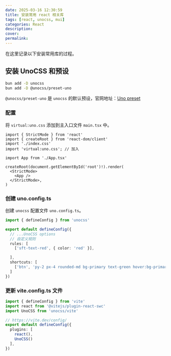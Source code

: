 ```yaml
---
date: 2025-03-16 12:30:59
title: 安装常用 react 相关库
tags: [react, unocss, mui]
categories: React
description:
cover:
permalink:
---
```


在这里记录以下安装常用库的过程。

## 安装 UnoCSS 和预设

```bash
bun add -D unocss
bun add -D @unocss/preset-uno
```

`@unocss/preset-uno` 是 `unocss` 的默认预设，官网地址：[Uno preset](https://unocss.dev/presets/uno)

### 配置

将 `virtual:uno.css` 添加到主入口文件 `main.tsx` 中。

```tsx
import { StrictMode } from 'react'
import { createRoot } from 'react-dom/client'
import './index.css'
import 'virtual:uno.css'; // 加入

import App from './App.tsx'

createRoot(document.getElementById('root')!).render(
  <StrictMode>
    <App />
  </StrictMode>,
)
```

### 创建 uno.config.ts

创建 `unocss` 配置文件 `uno.config.ts`。

```ts
import { defineConfig } from 'unocss'

export default defineConfig({
  // ...UnoCSS options
  // 自定义规则
  rules: [
    ['sft-text-red', { color: 'red' }],

  ],
  shortcuts: [
    ['btn', 'py-2 px-4 rounded-md bg-primary text-green hover:bg-primary']
  ]
})
```

### 更新 vite.config.ts 文件

```ts
import { defineConfig } from 'vite'
import react from '@vitejs/plugin-react-swc'
import UnoCSS from 'unocss/vite'

// https://vite.dev/config/
export default defineConfig({
  plugins: [
    react(),
    UnoCSS()
  ],
})
```
